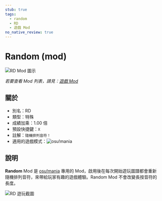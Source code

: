 ```yaml
---
stub: true
tags:
  - random
  - RD
  - 遊戲 Mod
no_native_review: true
---
```


# Random (mod)

![RD Mod 圖示](/wiki/shared/mods/RD.png "Random (RD) Mod 圖示")

*若要查看 Mod 列表，請見：[遊戲 Mod](/wiki/Gameplay/Game_modifier)*

## 關於

- 別名：RD
- 類型：特殊
- 成績加乘：1.00 倍
- 預設快捷鍵：`X`
- 註解：`隨機排列音符！`
- 適用的遊戲模式：![][osu!mania]

## 說明

**Random** Mod 是 [osu!mania](/wiki/Game_mode/osu!mania)  專用的 Mod，啟用後在每次開始遊玩圖譜都會重新隨機排列音符，來帶給玩家有趣的遊戲體驗。Random Mod 不會改變長按音符的長度。

![RD 遊玩截圖](img/RD-comparison-mania.jpg "左邊為正常遊玩 vs. 而右邊為開啟 RD Mod 後")

[osu!mania]: /wiki/shared/mode/mania.png "osu!mania"
